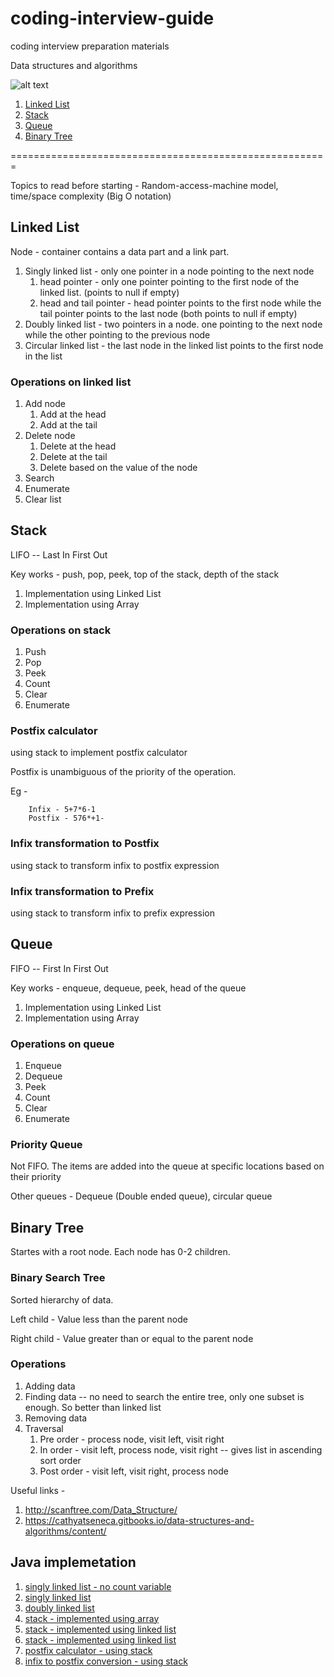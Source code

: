 # coding-interview-guide
coding interview preparation materials



Data structures and algorithms

![alt text](http://scanftree.com/Data_Structure/pic.png "Data Structures")

1. [Linked List](#linked-list)
2. [Stack](#stack)
3. [Queue](#queue)
4. [Binary Tree](#binary-tree)

=======================================================

Topics to read before starting - Random-access-machine model, time/space complexity (Big O notation)

## Linked List
Node - container contains a data part and a link part.

1. Singly linked list - only one pointer in a node pointing to the next node
    1. head pointer - only one pointer pointing to the first node of the linked list. (points to null if empty)
    2. head and tail pointer - head pointer points to the first node while the tail pointer points to the last node (both points to null if empty)
2. Doubly linked list - two pointers in a node. one pointing to the next node while the other pointing to the previous node
3. Circular linked list - the last node in the linked list points to the first node in the list

### Operations on linked list
1. Add node
    1. Add at the head
    2. Add at the tail
2. Delete node
    1. Delete at the head
    2. Delete at the tail
    3. Delete based on the value of the node
3. Search
4. Enumerate
5. Clear list


## Stack
LIFO -- Last In First Out

Key works - push, pop, peek, top of the stack, depth of the stack

1. Implementation using Linked List
2. Implementation using Array

### Operations on stack
1. Push
2. Pop
3. Peek
4. Count
5. Clear
6. Enumerate

### Postfix calculator
using stack to implement postfix calculator

Postfix is unambiguous of the priority of the operation.

Eg -
```
    Infix - 5+7*6-1
    Postfix - 576*+1-
```

### Infix transformation to Postfix
using stack to transform infix to postfix expression

### Infix transformation to Prefix
using stack to transform infix to prefix expression

## Queue
FIFO -- First In First Out

Key works - enqueue, dequeue, peek, head of the queue

1. Implementation using Linked List
2. Implementation using Array

### Operations on queue
1. Enqueue
2. Dequeue
3. Peek
4. Count
5. Clear
6. Enumerate

### Priority Queue
Not FIFO. The items are added into the queue at specific locations based on their priority

Other queues - Dequeue (Double ended queue), circular queue

## Binary Tree
Startes with a root node. Each node has 0-2 children.

### Binary Search Tree
Sorted hierarchy of data. 

Left child - Value less than the parent node

Right child - Value greater than or equal to the parent node

### Operations
1. Adding data
2. Finding data -- no need to search the entire tree, only one subset is enough. So better than linked list
3. Removing data
4. Traversal
    1. Pre order - process node, visit left, visit right
    2. In order - visit left, process node, visit right -- gives list in ascending sort order
    3. Post order - visit left, visit right, process node


Useful links -
1. http://scanftree.com/Data_Structure/
2. https://cathyatseneca.gitbooks.io/data-structures-and-algorithms/content/


## Java implemetation
1. [singly linked list - no count variable](https://github.com/NithinBiliya/coding-interview-guide/blob/master/java-implementation/linked-list/com/cig/ds/SinglyLinkedList.java)
2. [singly linked list](https://github.com/NithinBiliya/coding-interview-guide/blob/master/java-implementation/linked-list/com/cig/ds/SinglyLinkedList2.java)
3. [doubly linked list](https://github.com/NithinBiliya/coding-interview-guide/blob/master/java-implementation/linked-list/com/cig/ds/DoublyLinkedList.java)
4. [stack - implemented using array](https://github.com/NithinBiliya/coding-interview-guide/blob/master/java-implementation/stack/com/cig/ds/StackArray.java)
5. [stack - implemented using linked list](https://github.com/NithinBiliya/coding-interview-guide/blob/master/java-implementation/stack/com/cig/ds/StackLinkedList.java)
6. [stack - implemented using linked list](https://github.com/NithinBiliya/coding-interview-guide/blob/master/java-implementation/stack/com/cig/ds/StackLinkedList.java)
7. [postfix calculator - using stack](https://github.com/NithinBiliya/coding-interview-guide/blob/master/java-implementation/stack/PostfixCalculator.java)
8. [infix to postfix conversion - using stack](https://github.com/NithinBiliya/coding-interview-guide/blob/master/java-implementation/stack/InfixToPostfix.java)

